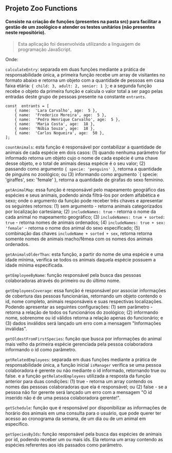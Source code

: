 ## Projeto Zoo Functions

#### Consiste na criação de funções (presentes na pasta src) para facilitar a gestão de um zoológico e atender os testes unitários (não presentes neste repositório).
> Esta aplicação foi desenvolvida utilizando a linguagem de programação JavaScript.

Onde: 

`calculateEntry`: separada em duas funções mediante a prática de responsabilidade única, a primeira função recebe um array de visitantes no formato abaixo e retorna um objeto com a quantidade de pessoas em casa faixa etária: `{ child: 3, adult: 2, senior: 1 }`; e a segunda função recebe o objeto da primeira função e calcula o valor total a ser pago pelas entradas deste grupo de pessoas presente na constante `entrants`.

```
const  entrants = [
	{ name:  'Lara Carvalho', age:  5 },
	{ name:  'Frederico Moreira', age:  5 },
	{ name:  'Pedro Henrique Carvalho', age:  5 },
	{ name:  'Maria Costa', age:  18 },
	{ name:  'Núbia Souza', age:  18 },
	{ name:  'Carlos Nogueira', age:  50 },
];
```

`countAnimals`: esta função é responsável por contabilizar a quantidade de animais de cada espécie em dois casos: (1) quando nenhuma parâmetro for informado retorna um objeto cujo o nome de cada espécie é uma chave desse objeto, e o total de animais dessa espécie é o seu valor; (2) passando como argumento `{ specie: 'penguins' }`, retorna a quantidade de pinguins no zoológico; ou (3) informando como argumento `{ specie: 'giraffes', sex: 'female' }, retorna a quantidade de girafas do sexo feminino.

`getAnimalMap`: essa função é responsável pelo mapeamento geográfico das espécies e seus animais, podendo ainda filtrá-los por ordem alfabética e sexo; onde o argumento da função pode receber três chaves e apresentar os seguintes retornos: (1) sem argumento - retorna animais categorizados por localização cartesiana; (2) `includeNames: true` - retorna o nome da cada animal no mapeamento geográfico; (3) `includeNames: true + sorted: true` - retorna nomes de animais ordenados; (4) `includeNames: true + sex: 'female'` - retorna o nome dos animal do sexo especificado; (5) combinação das chaves `includeName + sorted + sex`, retorna retorna somente nomes de animais macho/fêmea com os nomes dos animais ordenados.

`getAnimalsOlderThan`: esta função, a partir do nome de uma espécie e uma idade mínima, verifica se todos os animais daquela espécie possuem a idade mínima especificada.

`getEmployeeByName`: função responsável pela busca das pessoas colaboradoras através do primeiro ou do último nome.

`getEmployeesCoverage`: essa função é responsável por associar informações de cobertura das pessoas funcionárias, retornando um objeto contendo o id, nome completo, animais responsáveis e suas respectivas localizações. Podendo apresentar as seguintes configurações: (1) sem parâmetro - retorna a relação de todos os funcionários do zoológico; (2) informando nome, sobrenome ou id válidos retorna a relação apenas do funcionário; e (3) dados inválidos será lançado um erro com a mensagem "Informações inválidas".

`getOldestFromFirstSpecies`: função que busca por informações do animal mais velho da primeira espécie gerenciada pela pessoa colaboradora informando o id como parâmetro.

`getRelatedEmployees`: separada em duas funções mediante a prática de responsabilidade única, a função inicial `isManager` verifica se uma pessoa colaboradora é gerente ou não mediante o id informado, retornando true ou false. e a função `getRelatedEmployees` utilizada a resposta da função anterior para duas condições: (1) true - retorna um array contendo os nomes das pessoas colaboradoras que ela é responsável; ou (2) false - se a pessoa não for gerente será lançado um erro com a mensagem "O id inserido não é de uma pessoa colaboradora gerente!".

`getSchedule`: função que é responsável por disponibilizar as informações de horário dos animais em uma consulta para o usuário, que pode querer ter acesso ao cronograma da semana, de um dia ou de um animal em específico.

`getSpeciesByIds`: função responsável pela busca das espécies de animais por id, podendo receber um ou mais ids. Ela retorna um array contendo as espécies referentes aos ids passados como parâmetro.
